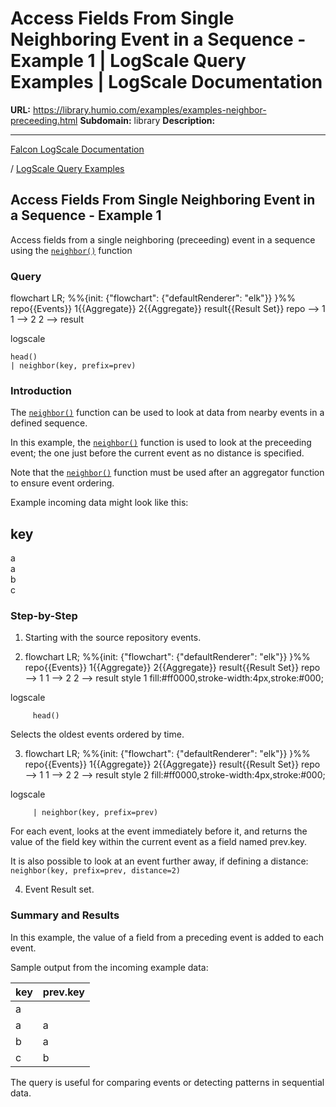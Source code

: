 # Access Fields From Single Neighboring Event in a Sequence - Example 1 | LogScale Query Examples | LogScale Documentation

**URL:** https://library.humio.com/examples/examples-neighbor-preceeding.html
**Subdomain:** library
**Description:** 

---

[Falcon LogScale Documentation](https://library.humio.com)

/ [LogScale Query Examples](examples.html)

## Access Fields From Single Neighboring Event in a Sequence - Example 1

Access fields from a single neighboring (preceeding) event in a sequence using the [`neighbor()`](https://library.humio.com/data-analysis/functions-neighbor.html) function 

### Query

flowchart LR; %%{init: {"flowchart": {"defaultRenderer": "elk"}} }%% repo{{Events}} 1{{Aggregate}} 2{{Aggregate}} result{{Result Set}} repo --> 1 1 --> 2 2 --> result

logscale
    
    
    head()
    | neighbor(key, prefix=prev)

### Introduction

The [`neighbor()`](https://library.humio.com/data-analysis/functions-neighbor.html) function can be used to look at data from nearby events in a defined sequence. 

In this example, the [`neighbor()`](https://library.humio.com/data-analysis/functions-neighbor.html) function is used to look at the preceeding event; the one just before the current event as no distance is specified. 

Note that the [`neighbor()`](https://library.humio.com/data-analysis/functions-neighbor.html) function must be used after an aggregator function to ensure event ordering. 

Example incoming data might look like this: 

key  
---  
a  
a  
b  
c  
  
### Step-by-Step

  1. Starting with the source repository events.

  2. flowchart LR; %%{init: {"flowchart": {"defaultRenderer": "elk"}} }%% repo{{Events}} 1{{Aggregate}} 2{{Aggregate}} result{{Result Set}} repo --> 1 1 --> 2 2 --> result style 1 fill:#ff0000,stroke-width:4px,stroke:#000;

logscale
         
         head()

Selects the oldest events ordered by time. 

  3. flowchart LR; %%{init: {"flowchart": {"defaultRenderer": "elk"}} }%% repo{{Events}} 1{{Aggregate}} 2{{Aggregate}} result{{Result Set}} repo --> 1 1 --> 2 2 --> result style 2 fill:#ff0000,stroke-width:4px,stroke:#000;

logscale
         
         | neighbor(key, prefix=prev)

For each event, looks at the event immediately before it, and returns the value of the field key within the current event as a field named prev.key. 

It is also possible to look at an event further away, if defining a distance: `neighbor(key, prefix=prev, distance=2)`

  4. Event Result set.




### Summary and Results

In this example, the value of a field from a preceding event is added to each event. 

Sample output from the incoming example data: 

key| prev.key  
---|---  
a| <no value>  
a| a  
b| a  
c| b  
  
The query is useful for comparing events or detecting patterns in sequential data.
